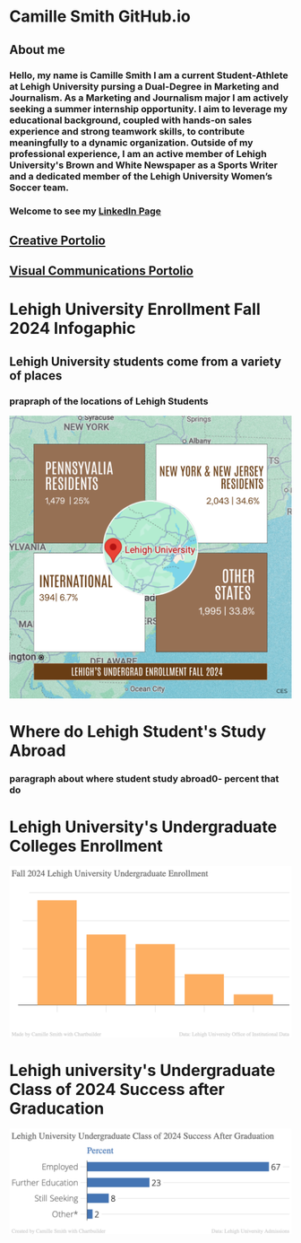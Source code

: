 # Camille Smith GitHub.io
## About me 
### Hello, my name is Camille Smith I am a current Student-Athlete at Lehigh University pursing a Dual-Degree in Marketing and Journalism. As a Marketing and Journalism major I am actively seeking a summer internship opportunity. I aim to leverage my educational background, coupled with hands-on sales experience and strong teamwork skills, to contribute meaningfully to a dynamic organization. Outside of my professional experience, I am an active member of Lehigh University's Brown and White Newspaper as a Sports Writer and a dedicated member of the Lehigh University Women’s Soccer team.

### Welcome to see my [LinkedIn Page](https://www.linkedin.com/in/camille-smith-94259b24b/)

## [Creative Portolio](https://camillesmithportfolio.my.canva.site)
## [Visual Communications Portolio](https://csmithvisualcommunications.my.canva.site)

# Lehigh University Enrollment Fall 2024 Infogaphic 
## Lehigh University students come from a variety of places
### prapraph of the locations of Lehigh Students 
![Lehigh University Enrollment Fall 2024](https://github.com/cesmith9/cesmith9.github.io/blob/main/Lehigh%20Undergrad%20Enrollment%20Fall%20'24.png?raw=true)

# Where do Lehigh Student's Study Abroad 
### paragraph about where student study abroad0- percent that do 


# Lehigh University's Undergraduate Colleges Enrollment 
![ my image](https://github.com/cesmith9/cesmith9.github.io/blob/main/Fall2024LU_UndergraduateEnrollment.png?raw=true)

# Lehigh university's Undergraduate Class of 2024 Success after Graducation
![Lehigh University Class of 2024 Success After Graduation](https://github.com/cesmith9/cesmith9.github.io/blob/6d976f665a251b8e0a26ba5ba086648bfddfef13/Lehigh_University_Undergraduate_Class_of_2024_Success_After_Graduation__Percent_chartbuilder.png)
